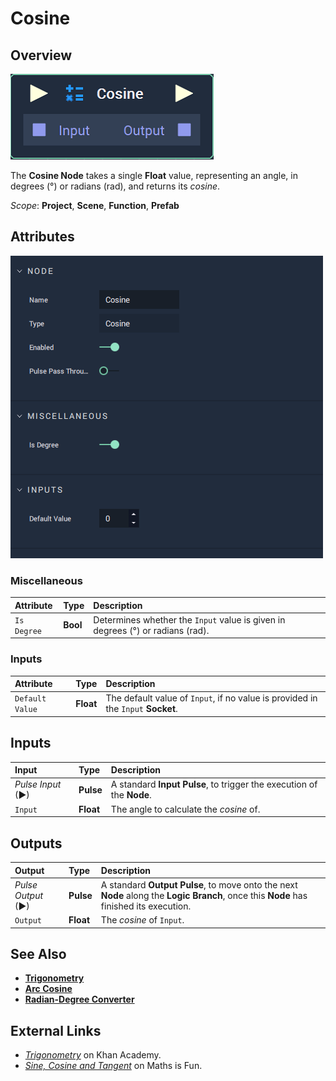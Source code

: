 # Cosine

## Overview

![The Cosine Node.](../../../.gitbook/assets/node-cosine2.png)

The **Cosine Node** takes a single **Float** value, representing an angle, in degrees \(°\) or radians \(rad\), and returns its _cosine_.

*Scope*: **Project**, **Scene**, **Function**, **Prefab**

## Attributes

![The Cosine Node Attributes.](../../../.gitbook/assets/node-cosine2-attr.png)

### Miscellaneous

| Attribute | Type | Description |
| :--- | :--- | :--- |
| `Is Degree` | **Bool** | Determines whether the `Input` value is given in degrees \(°\) or radians \(rad\). |

### Inputs

| Attribute | Type | Description |
| :--- | :--- | :--- |
| `Default Value` | **Float** | The default value of `Input`, if no value is provided in the `Input` **Socket**. |

## Inputs

| Input | Type | Description |
| :--- | :--- | :--- |
| _Pulse Input_ \(►\) | **Pulse** | A standard **Input Pulse**, to trigger the execution of the **Node**. |
| `Input` | **Float** | The angle to calculate the _cosine_ of. |

## Outputs

| Output | Type | Description |
| :--- | :--- | :--- |
| _Pulse Output_ \(►\) | **Pulse** | A standard **Output Pulse**, to move onto the next **Node** along the **Logic Branch**, once this **Node** has finished its execution. |
| `Output` | **Float** | The _cosine_ of `Input`. |

## See Also

* [**Trigonometry**](./)
* [**Arc Cosine**](arc-cosine.md)
* [**Radian-Degree Converter**](radian-degree-converter.md)

## External Links

* [_Trigonometry_](https://www.khanacademy.org/math/trigonometry) on Khan Academy.
* [_Sine, Cosine and Tangent_](https://www.mathsisfun.com/sine-Cosine-Tangent.html) on Maths is Fun.

